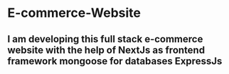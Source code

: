 # E-commerce-Website
## I am developing this  full stack e-commerce website with the help of NextJs as frontend framework mongoose for databases ExpressJs 
